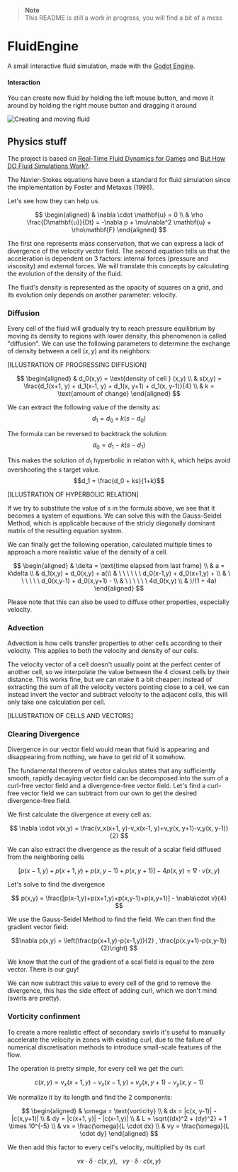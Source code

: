> **Note**  
> This README is still a work in progress, you will find a bit of a mess

# FluidEngine

A small interactive fluid simulation, made with the [Godot Engine](https://godotengine.org/).

#### Interaction

You can create new fluid by holding the left mouse button, and move it around by holding the right mouse button and dragging it around

![Creating and moving fluid](https://media.giphy.com/media/v1.Y2lkPTc5MGI3NjExZWdtb2RobDc5aGtvc3htajlmOGtremphZXJtYzZmcm8yamE0MHhodSZlcD12MV9pbnRlcm5hbF9naWZfYnlfaWQmY3Q9Zw/2c25QYyu0aShPV4yy6/giphy.gif)

## Physics stuff

The project is based on [Real-Time Fluid Dynamics for Games](https://www.researchgate.net/publication/2560062_Real-Time_Fluid_Dynamics_for_Games) and [But How DO Fluid Simulations Work?](https://www.youtube.com/watch?v=qsYE1wMEMPA&t=4s).

The Navier-Stokes equations have been a standard for fluid simulation since the implementation by Foster and Metaxas (1996).

Let's see how they can help us.

$$
\begin{aligned}
& \nabla \cdot \mathbf{u} = 0 \\
& \rho \frac{D\mathbf{u}}{Dt} = -\nabla p + \mu\nabla^2 \mathbf{u} + \rho\mathbf{F}
\end{aligned}
$$

The first one represents mass conservation, that we can express a lack of divergence of the velocity vector field.
The second equation tells us that the acceleration is dependent on 3 factors: internal forces (pressure and viscosity) and external forces. We will translate this concepts by calculating the evolution of the density of the fluid.

The fluid's density is represented as the opacity of squares on a grid, and its evolution only depends on another parameter: velocity.

### Diffusion

Every cell of the fluid will gradually try to reach pressure equilibrium by moving its density to regions with lower density, this phenomenon is called "diffusion". We can use the following parameters to determine the exchange of density between a cell $(x,y)$ and its neighbors:

[ILLUSTRATION OF PROGRESSING DIFFUSION]

$$
\begin{aligned}
& d_0(x,y) = \text{density of cell } (x,y) \\
& s(x,y) = \frac{d_1(x+1, y) + d_1(x-1, y) + d_1(x, y+1) + d_1(x, y-1)}{4} \\
& k = \text{amount of change}
\end{aligned}
$$

We can extract the following value of the density as:
$$d_1 = d_0 + k(s - d_0)$$

The formula can be reversed to backtrack the solution:
$$d_0 = d_1 - k(s - d_1)$$

This makes the solution of $d_1$ hyperbolic in relation with k, which helps avoid overshooting the $s$ target value.
$$d_1 = \frac{d_0 + ks}{1+k}$$

[ILLUSTRATION OF HYPERBOLIC RELATION]

If we try to substitute the value of $s$ in the formula above, we see that it becomes a system of equations. We can solve this with the Gauss-Seidel Method, which is applicable because of the stricly diagonally dominant matrix of the resulting equation system.

We can finally get the following operation, calculated multiple times to approach a more realistic value of the density of a cell.

$$
\begin{aligned}
& \delta = \text{time elapsed from last frame} \\
& a = k\delta  \\
& d_1(x,y) = d_0(x,y) + a(\\
& \ \ \ \ \ \ d_0(x-1,y) + d_0(x+1,y) + \\
& \ \ \ \ \ \ d_0(x,y-1) + d_0(x,y+1) - \\
& \ \ \ \ \ \ 4d_0(x,y) \\
& )/(1 + 4a)
\end{aligned}
$$

Please note that this can also be used to diffuse other properties, especially velocity.

### Advection

Advection is how cells transfer properties to other cells according to their velocity. This applies to both the velocity and density of our cells.

The velocity vector of a cell doesn't usually point at the perfect center of another cell, so we interpolate the value between the 4 closest cells by their distance. This works fine, but we can make it a bit cheaper: instead of extracting the sum of all the velocity vectors pointing close to a cell, we can instead invert the vector and subtract velocity to the adjacent cells, this will only take one calculation per cell.

[ILLUSTRATION OF CELLS AND VECTORS]

### Clearing Divergence

Divergence in our vector field would mean that fluid is appearing and disappearing from nothing, we have to get rid of it somehow.

The fundamental theorem of vector calculus states that any sufficiently smooth, rapidly decaying vector field can be decomposed into the sum of a curl-free vector field and a divergence-free vector field. Let's find a curl-free vector field we can subtract from our own to get the desired divergence-free field.

We first calculate the divergence at every cell as:

$$ \nabla \cdot v(x,y) = \frac{v_x(x+1, y)-v_x(x-1, y)+v_y(x, y+1)-v_y(x, y-1)}{2} $$

We can also extract the divergence as the result of a scalar field diffused from the neighboring cells

$$[p(x-1,y)+p(x+1,y)+p(x,y-1)+p(x,y+1)] -4p(x,y) = \nabla\cdot v(x,y)$$

Let's solve to find the divergence

$$ p(x,y) = \frac{[p(x-1,y)+p(x+1,y)+p(x,y-1)+p(x,y+1)] - \nabla\cdot v}{4} $$

We use the Gauss-Seidel Method to find the field. We can then find the gradient vector field:

$$\nabla p(x,y) = \left(\frac{p(x+1,y)-p(x-1,y)}{2} , \frac{p(x,y+1)-p(x,y-1)}{2}\right) $$

We know that the curl of the gradient of a scal field is equal to the zero vector. There is our guy!

We can now subtract this value to every cell of the grid to remove the divergence, this has the side effect of adding curl, which we don't mind (swirls are pretty).

### Vorticity confinment

To create a more realistic effect of secondary swirls it's useful to manually accelerate the velocity in zones with existing curl, due to the failure of numerical discretisation methods to introduce small-scale features of the flow.

The operation is pretty simple, for every cell we get the curl:

$$c(x,y) = v_x(x+1, y)-v_x(x-1, y)+v_y(x, y+1)-v_y(x, y-1)$$

We normalize it by its length and find the 2 components:

$$
\begin{aligned}
& \omega = \text{vorticity} \\
& dx = |c(x, y-1)| - |c(x,y+1)| \\
& dy = |c(x+1, y)| - |c(x-1,y)| \\
& L = \sqrt{(dx)^2 + (dy)^2} + 1 \times 10^{-5} \\
& vx = \frac{\omega}{L \cdot dx} \\
& vy = \frac{\omega}{L \cdot dy}
\end{aligned}
$$

We then add this factor to every cell's velocity, multiplied by its curl

$$ vx\cdot\delta \cdot c(x,y), \ \ \ vy\cdot\delta\cdot c(x,y) $$
